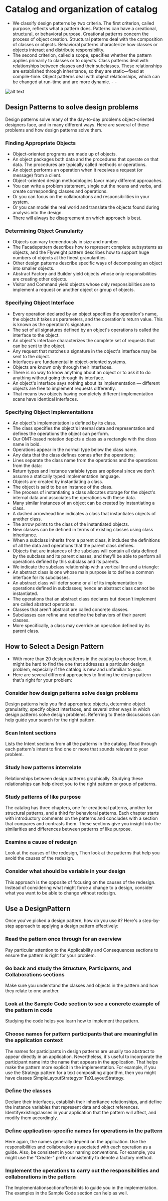 # Catalog and organization of catalog #

+ We classify design patterns by two criteria. The first criterion, called purpose, reflects what a pattern does. Patterns can have a creational, structural, or behavioral purpose. Creational patterns concern the process of object creation. Structural patterns deal with the composition of classes or objects. Behavioral patterns characterize how classes or objects interact and distribute responsibility.
+ The second criterion, called a scope, specifies whether the pattern applies primarily to classes or to objects. Class patterns deal with relationships between classes and their subclasses. These relationships are established through inheritance, so they are static—fixed at compile-time. Object patterns deal with object relationships, which can be changed at run-time and are more dynamic. - -

![alt text](./ScopeClassObjectPurpose.png "ScopeClassObjectPurpose")

## Design Patterns to solve design problems ##

Design patterns solve many of the day-to-day problems object-oriented designers face, and in many different ways. Here are several of these problems and how design patterns solve them.

### Finding Appropriate Objects ###

+ Object-oriented programs are made up of objects.
+ An object packages both data and the procedures that operate on that data. The procedures are typically called methods or operations.
+ An object performs an operation when it receives a request (or message) from a client.
+ Object-oriented design methodologies favor many different approaches.
+ You can write a problem statement, single out the nouns and verbs, and create corresponding classes and operations.
+ Or you can focus on the collaborations and responsibilities in your system.
+ Or you can model the real world and translate the objects found during analysis into the design.
+ There will always be disagreement on which approach is best.

### Determining Object Granularity ###

+ Objects can vary tremendously in size and number.
+ The Facadepattern describes how to represent complete subsystems as objects, and the Flyweight pattern describes how to support huge numbers of objects at the finest granularities.
+ Other design patterns describe specific ways of decomposing an object into smaller objects.
+ Abstract Factory and Builder yield objects whose only responsibilities are creating other objects.
+ Visitor and Command yield objects whose only responsibilities are to implement a request on another object or group of objects.

### Specifying Object Interface ###

+ Every operation declared by an object specifies the operation's name, the objects it takes as parameters, and the operation's return value. This is known as the operation's signature.
+ The set of all signatures defined by an object's operations is called the interface to the object.
+ An object's interface characterizes the complete set of requests that can be sent to the object.
+ Any request that matches a signature in the object's interface may be sent to the object.
+ Interfaces are fundamental in object-oriented systems.
+ Objects are known only through their interfaces.
+ There is no way to know anything about an object or to ask it to do anything without going through its interface.
+ An object's interface says nothing about its implementation — different objects are free to implement requests differently.
+ That means two objects having completely different implementation scans have identical interfaces.

### Specifying Object Implementations ###

+ An object's implementation is defined by its class.
+ The class specifies the object's internal data and representation and defines the operations the object can perform.
+ Our OMT-based notation depicts a class as a rectangle with the class name in bold.
+ Operations appear in the normal type below the class name.
+ Any data that the class defines comes after the operations;
+ Lines separate the class name from the operations and the operations from the data:
+ Return types and instance variable types are optional since we don't assume a statically typed implementation language.
+ Objects are created by instantiating a class.
+ The object is said to be an instance of the class.
+ The process of instantiating a class allocates storage for the object's internal data and associates the operations with these data.
+ Many similar instances of an object can be created by instantiating a class.
+ A dashed arrowhead line indicates a class that instantiates objects of another class.
+ The arrow points to the class of the instantiated objects.
+ New classes can be defined in terms of existing classes using class inheritance.
+ When a subclass inherits from a parent class, it includes the definitions of all the data and operations that the parent class defines.
+ Objects that are instances of the subclass will contain all data defined by the subclass and its parent classes, and they'll be able to perform all operations defined by this subclass and its parents.
+ We indicate the subclass relationship with a vertical line and a triangle:
+ An abstract class is one whose main purpose is to define a common interface for its subclasses.
+ An abstract class will defer some or all of its implementation to operations defined in subclasses; hence an abstract class cannot be instantiated.
+ The operations that an abstract class declares but doesn't implement are called abstract operations.
+ Classes that aren't abstract are called concrete classes.
+ Subclasses can refine and redefine the behaviors of their parent classes.
+ More specifically, a class may override an operation defined by its parent class.

## How to Select a Design Pattern ##

+ With more than 20 design patterns in the catalog to choose from, it might be hard to find the one that addresses a particular design problem, especially if the catalog is new and unfamiliar to you.
+ Here are several different approaches to finding the design pattern that's right for your problem:

### Consider how design patterns solve design problems ###

Design patterns help you find appropriate objects, determine object granularity, specify object interfaces, and several other ways in which design patterns solve design problems. Referring to these discussions can help guide your search for the right pattern.

### Scan Intent sections ###

Lists the Intent sections from all the patterns in the catalog. Read through each pattern's intent to find one or more that sounds relevant to your problem.

### Study how patterns interrelate ###

Relationships between design patterns graphically. Studying these relationships can help direct you to the right pattern or group of patterns.

### Study patterns of like purpose ###

The catalog has three chapters, one for creational patterns, another for structural patterns, and a third for behavioral patterns. Each chapter starts with introductory comments on the patterns and concludes with a section that compares and contrasts them. These sections give you insight into the similarities and differences between patterns of like purpose.

### Examine a cause of redesign ###

Look at the causes of the redesign, Then look at the patterns that help you avoid the causes of the redesign.

### Consider what should be variable in your design ###

This approach is the opposite of focusing on the causes of the redesign. Instead of considering what might force a change to a design, consider what you want to be able to change without redesign.

## Use a DesignPattern ##

Once you've picked a design pattern, how do you use it? Here's a step-by-step approach to applying a design pattern effectively:

### Read the pattern once through for an overview ###

Pay particular attention to the Applicability and Consequences sections to ensure the pattern is right for your problem.

### Go back and study the Structure, Participants, and Collaborations sections ###

Make sure you understand the classes and objects in the pattern and how they relate to one another.

### Look at the Sample Code section to see a concrete example of the pattern in code ###

Studying the code helps you learn how to implement the pattern.

### Choose names for pattern participants that are meaningful in the application context ###

The names for participants in design patterns are usually too abstract to appear directly in an application. Nevertheless, it's useful to incorporate the participant name into the name that appears in the application. That helps make the pattern more explicit in the implementation. For example, if you use the Strategy pattern for a text compositing algorithm, then you might have classes SimpleLayoutStrategyor TeXLayoutStrategy.

### Define the classes ###

Declare their interfaces, establish their inheritance relationships, and define the instance variables that represent data and object references. Identifyexistingclasses in your application that the pattern will affect, and modify them accordingly.

### Define application-specific names for operations in the pattern ###

Here again, the names generally depend on the application. Use the responsibilities and collaborations associated with each operation as a guide. Also, be consistent in your naming conventions. For example, you might use the "Create-" prefix consistently to denote a factory method.

### Implement the operations to carry out the responsibilities and collaborations in the pattern ###

The Implementationsectionoffershints to guide you in the implementation. The examples in the Sample Code section can help as well.
